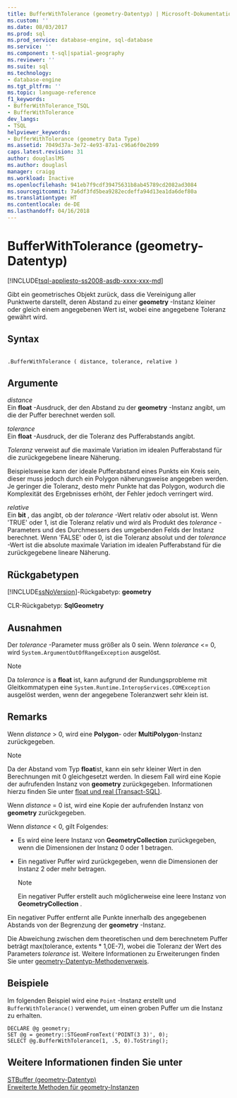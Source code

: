 ```yaml
---
title: BufferWithTolerance (geometry-Datentyp) | Microsoft-Dokumentation
ms.custom: ''
ms.date: 08/03/2017
ms.prod: sql
ms.prod_service: database-engine, sql-database
ms.service: ''
ms.component: t-sql|spatial-geography
ms.reviewer: ''
ms.suite: sql
ms.technology:
- database-engine
ms.tgt_pltfrm: ''
ms.topic: language-reference
f1_keywords:
- BufferWithTolerance_TSQL
- BufferWithTolerance
dev_langs:
- TSQL
helpviewer_keywords:
- BufferWithTolerance (geometry Data Type)
ms.assetid: 7049d37a-3e72-4e93-87a1-c96a6f0e2b99
caps.latest.revision: 31
author: douglaslMS
ms.author: douglasl
manager: craigg
ms.workload: Inactive
ms.openlocfilehash: 941eb7f9cdf39475631b8ab45789cd2082ad3084
ms.sourcegitcommit: 7a6df3fd5bea9282ecdeffa94d13ea1da6def80a
ms.translationtype: HT
ms.contentlocale: de-DE
ms.lasthandoff: 04/16/2018
---
```

# <a name="bufferwithtolerance-geometry-data-type"></a>BufferWithTolerance (geometry-Datentyp)
[!INCLUDE[tsql-appliesto-ss2008-asdb-xxxx-xxx-md](../../includes/tsql-appliesto-ss2008-asdb-xxxx-xxx-md.md)]

Gibt ein geometrisches Objekt zurück, dass die Vereinigung aller Punktwerte darstellt, deren Abstand zu einer **geometry** -Instanz kleiner oder gleich einem angegebenen Wert ist, wobei eine angegebene Toleranz gewährt wird.
  
## <a name="syntax"></a>Syntax  
  
```  
  
.BufferWithTolerance ( distance, tolerance, relative )  
```  
  
## <a name="arguments"></a>Argumente  
 *distance*  
 Ein **float** -Ausdruck, der den Abstand zu der **geometry** -Instanz angibt, um die der Puffer berechnet werden soll.  
  
 *tolerance*  
 Ein **float** -Ausdruck, der die Toleranz des Pufferabstands angibt.  
  
 *Toleranz* verweist auf die maximale Variation im idealen Pufferabstand für die zurückgegebene lineare Näherung.  
  
 Beispielsweise kann der ideale Pufferabstand eines Punkts ein Kreis sein, dieser muss jedoch durch ein Polygon näherungsweise angegeben werden. Je geringer die Toleranz, desto mehr Punkte hat das Polygon, wodurch die Komplexität des Ergebnisses erhöht, der Fehler jedoch verringert wird.  
  
 *relative*  
 Ein **bit** , das angibt, ob der *tolerance* -Wert relativ oder absolut ist. Wenn 'TRUE' oder 1, ist die Toleranz relativ und wird als Produkt des *tolerance* -Parameters und des Durchmessers des umgebenden Felds der Instanz berechnet. Wenn 'FALSE' oder 0, ist die Toleranz absolut und der *tolerance* -Wert ist die absolute maximale Variation im idealen Pufferabstand für die zurückgegebene lineare Näherung.  
  
## <a name="return-types"></a>Rückgabetypen  
 [!INCLUDE[ssNoVersion](../../includes/ssnoversion-md.md)]-Rückgabetyp: **geometry**  
  
 CLR-Rückgabetyp: **SqlGeometry**  
  
## <a name="exceptions"></a>Ausnahmen  
 Der *tolerance* -Parameter muss größer als 0 sein. Wenn *tolerance* <= 0, wird `System.ArgumentOutOfRangeException` ausgelöst.  
  
> [!NOTE]  
>  Da *tolerance* is a **float** ist, kann aufgrund der Rundungsprobleme mit Gleitkommatypen eine `System.Runtime.InteropServices.COMException` ausgelöst werden, wenn der angegebene Toleranzwert sehr klein ist.  
  
## <a name="remarks"></a>Remarks  
 Wenn *distance* > 0, wird eine **Polygon**- oder **MultiPolygon**-Instanz zurückgegeben.  
  
> [!NOTE]  
>  Da der Abstand vom Typ **float**ist, kann ein sehr kleiner Wert in den Berechnungen mit 0 gleichgesetzt werden. In diesem Fall wird eine Kopie der aufrufenden Instanz von **geometry** zurückgegeben. Informationen hierzu finden Sie unter [float und real &#40;Transact-SQL&#41;](../../t-sql/data-types/float-and-real-transact-sql.md).  
  
 Wenn *distance* = 0 ist, wird eine Kopie der aufrufenden Instanz von **geometry** zurückgegeben.  
  
 Wenn *distance* < 0, gilt Folgendes:  
  
-   Es wird eine leere Instanz von **GeometryCollection** zurückgegeben, wenn die Dimensionen der Instanz 0 oder 1 betragen.  
  
-   Ein negativer Puffer wird zurückgegeben, wenn die Dimensionen der Instanz 2 oder mehr betragen.  
  
    > [!NOTE]  
    >  Ein negativer Puffer erstellt auch möglicherweise eine leere Instanz von **GeometryCollection** .  
  
 Ein negativer Puffer entfernt alle Punkte innerhalb des angegebenen Abstands von der Begrenzung der **geometry** -Instanz.  
  
 Die Abweichung zwischen dem theoretischen und dem berechnetem Puffer beträgt max(tolerance, extents \* 1,0E-7), wobei die Toleranz der Wert des Parameters *tolerance* ist. Weitere Informationen zu Erweiterungen finden Sie unter [geometry-Datentyp-Methodenverweis](http://msdn.microsoft.com/library/d88e632b-6b2f-4466-a15f-9fbef1a347a7).  
  
## <a name="examples"></a>Beispiele  
 Im folgenden Beispiel wird eine `Point` -Instanz erstellt und `BufferWithTolerance()` verwendet, um einen groben Puffer um die Instanz zu erhalten.  
  
```  
DECLARE @g geometry;  
SET @g = geometry::STGeomFromText('POINT(3 3)', 0);  
SELECT @g.BufferWithTolerance(1, .5, 0).ToString();  
```  
  
## <a name="see-also"></a>Weitere Informationen finden Sie unter  
 [STBuffer &#40;geometry-Datentyp&#41;](../../t-sql/spatial-geometry/stbuffer-geometry-data-type.md)   
 [Erweiterte Methoden für geometry-Instanzen](../../t-sql/spatial-geometry/extended-methods-on-geometry-instances.md)  
  
  

